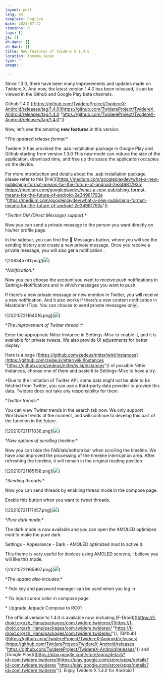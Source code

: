 ```yaml
---
layout: post
lang: en
template: English
date: 2021-07-22
timezone: 8
tags: []
ja: []
zh-Hans: []
zh-Hant: []
title: New features of Twidere X 1.4.0
location: Toyama,Japan
type: ''
image: ''

---
```

Since 1.3.0, there have been many improvements and updates made on Twidere X. And now, the latest version 1.4.0 has been released, it can be viewed in the Github and Google Play beta channels.

Github 1.4.0 ([https://github.com/TwidereProject/TwidereX-Android/releases/tag/1.4.0](https://github.com/TwidereProject/TwidereX-Android/releases/tag/1.4.0 "https://github.com/TwidereProject/TwidereX-Android/releases/tag/1.4.0"))

Now, let’s see the amazing **new features** in this version.

\**The updated release format:**

Twidere X has provided the .aab installation package in Google Play and Github starting from version 1.3.0 This new mode can reduce the size of the application, download time, and free up the space the application occupies on the device.

For more introduction and details about the .aab installation package, please refer to this \[link\]([https://medium.com/googleplaydev/what-a-new-publishing-format-means-for-the-future-of-android-2e34981793a](https://medium.com/googleplaydev/what-a-new-publishing-format-means-for-the-future-of-android-2e34981793a "https://medium.com/googleplaydev/what-a-new-publishing-format-means-for-the-future-of-android-2e34981793a")).

\**Twitter DM (Direct Message) support:**

Now you can send a private message to the person you want directly on his/her profile page.

In the sidebar, you can find the :envelope_with_arrow: Messages button, where you will see the sending history and create a new private message. Once you receive a private message, you will also get a notification .

!\[208345761.png\](![](https://vip1.loli.io/2021/07/21/xaCO4Db5tZITSUf.png))

\**Notification:**

Now you can choose the account you want to receive push notifications in Settings-Notifications and in which messages you want to push.

If there’s a new private message or new mention in Twitter, you will receive a new notification. And it also works if there’s a new content notification in Mastodon (Tips: You can choose to send private messages only).

!\[20210721164016.png\](![](https://vip1.loli.io/2021/07/21/BNK9rgwm8iMpjQU.png))

\**The improvement of Twitter thread :**

Enter the appropriate Nitter Instance in Settings-Misc to enable it, and it is available for private tweets. We also provide UI adjustments for better display.

Here is a page ([https://github.com/zedeus/nitter/wiki/Instances](https://github.com/zedeus/nitter/wiki/Instances "https://github.com/zedeus/nitter/wiki/Instances")) of possible Nitter Instances, choose one of them and paste it to Settings-Misc to have a try.

\*Due to the limitation of Twitter API, some data might not be able to be fetched from Twitter, you can use a third-party data provider to provide this data. Twidere does not take any responsibility for them.

\**Twitter trends:**

You can view Twitter trends in the search tab now. We only support Worldwide trends at the moment, and will continue to develop this part of the function in the future.

!\[20210721171036.png\](![](https://vip2.loli.io/2021/07/21/NMk26GYCIVLoncK.png))

\**New options of scrolling timeline:**

Now you can hide the FAB/tab/bottom bar when scrolling the timeline. We have also improved the processing of the timeline interruption area. After refreshing the timeline, it will remain in the original reading position.

!\[20210721165158.png\](![](https://vip2.loli.io/2021/07/21/LmNxVBo7qgXFJSv.png))

\**Sending threads:**

Now you can send threads by enabling thread mode in the compose page.

Enable this button when you want to tweet threads.

!\[20210721171457.png\](![](https://vip1.loli.io/2021/07/21/boDSkFuHgOtEKU4.png))

\**Pure dark mode:**

The dark mode is now available and you can open the AMOLED optimized mod to make the pure dark.

Settings - Appearance - Dark - AMOLED optimized mod to active it.

This theme is very useful for devices using AMOLED screens, I believe you will like this mode.

!\[20210721165907.png\](![](https://vip1.loli.io/2021/07/21/N2lxFadpf4HQuzB.png))

\**The update also includes:**

\* Fido key and password manager can be used when you log in

\* Fix input cursor color in compose page

\* Upgrade Jetpack Compose to RC01

The official version to 1.4.0 is available now, including \[F-Droid\]([https://f-droid.org/zh_Hans/packages/com.twidere.twiderex/](https://f-droid.org/zh_Hans/packages/com.twidere.twiderex/ "https://f-droid.org/zh_Hans/packages/com.twidere.twiderex/")), \[Github\]([https://github.com/TwidereProject/TwidereX-Android/releases](https://github.com/TwidereProject/TwidereX-Android/releases "https://github.com/TwidereProject/TwidereX-Android/releases")) and \[Google Play\]([https://play.google.com/store/apps/details?id=com.twidere.twiderex](https://play.google.com/store/apps/details?id=com.twidere.twiderex "https://play.google.com/store/apps/details?id=com.twidere.twiderex")). Enjoy Twidere X 1.4.0 for Android !